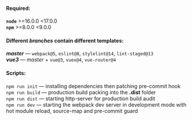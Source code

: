 #### Required:
**`node`** >=16.0.0 <17.0.0  
**`npm`** >=8.0.0 <9.0.0  

#### Different *branches* contain different templates:
***master*** — `webpack@5`, `eslint@8`, `stylelint@14`, `lint-staged@13`  
***vue3*** — *master* + `vue@3`, `vuex@4`, `vue-router@4`  

#### Scripts:
`npm run init` — installing dependencies then patching pre-commit hook  
`npm run build` — production build packing into the **.dist** folder  
`npm run dist` — starting http-server for production build audit  
`npm run dev` — starting the webpack dev server in development mode with hot module reload, source-map and pre-commit guard  
